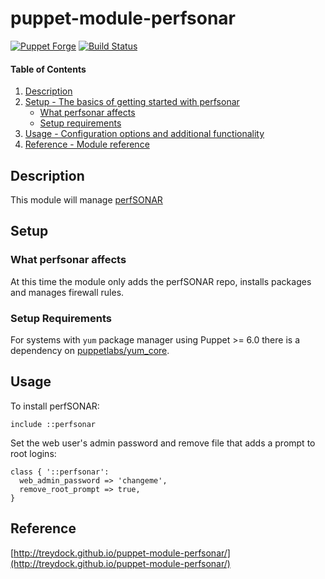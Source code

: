 # puppet-module-perfsonar

[![Puppet Forge](http://img.shields.io/puppetforge/v/treydock/perfsonar.svg)](https://forge.puppetlabs.com/treydock/perfsonar)
[![Build Status](https://travis-ci.org/treydock/puppet-module-perfsonar.png)](https://travis-ci.org/treydock/puppet-module-perfsonar)

#### Table of Contents

1. [Description](#description)
2. [Setup - The basics of getting started with perfsonar](#setup)
    * [What perfsonar affects](#what-perfsonar-affects)
    * [Setup requirements](#setup-requirements)
3. [Usage - Configuration options and additional functionality](#usage)
4. [Reference - Module reference](#reference)

## Description

This module will manage [perfSONAR](https://docs.perfsonar.net/index.html)

## Setup

### What perfsonar affects

At this time the module only adds the perfSONAR repo, installs packages and manages firewall rules.

### Setup Requirements

For systems with `yum` package manager using Puppet >= 6.0 there is a dependency on [puppetlabs/yum_core](https://forge.puppet.com/puppetlabs/yum_core).

## Usage

To install perfSONAR:

```puppet
include ::perfsonar
```

Set the web user's admin password and remove file that adds a prompt to root logins:

```puppet
class { '::perfsonar':
  web_admin_password => 'changeme',
  remove_root_prompt => true,
}
```

## Reference

[http://treydock.github.io/puppet-module-perfsonar/](http://treydock.github.io/puppet-module-perfsonar/)
